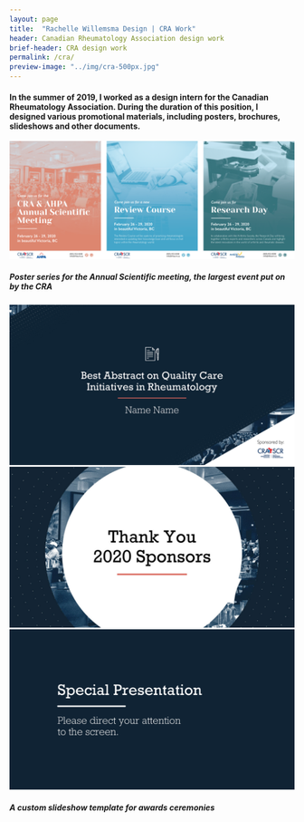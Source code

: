 ```yaml
---
layout: page
title:  "Rachelle Willemsma Design | CRA Work"
header: Canadian Rheumatology Association design work
brief-header: CRA design work
permalink: /cra/
preview-image: "../img/cra-500px.jpg"
---
```


#### In the summer of 2019, I worked as a design intern for the Canadian Rheumatology Association. During the duration of this position, I designed various promotional materials, including posters, brochures, slideshows and other documents.

![CRA ASM Posters](../img/cra1-1280px.png)

##### Poster series for the Annual Scientific meeting, the largest event put on by the CRA

![CRA Gala Slideshow](../img/cra-slideshow1.png)
![CRA Gala Slideshow](../img/cra-slideshow2.png)
![CRA Gala Slideshow](../img/cra-slideshow3.png)

##### A custom slideshow template for awards ceremonies